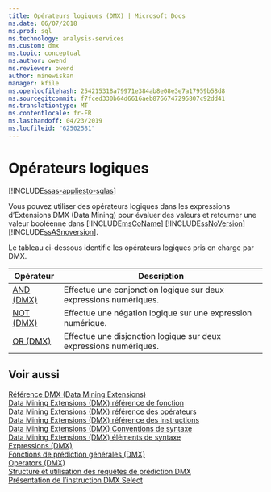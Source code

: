 ```yaml
---
title: Opérateurs logiques (DMX) | Microsoft Docs
ms.date: 06/07/2018
ms.prod: sql
ms.technology: analysis-services
ms.custom: dmx
ms.topic: conceptual
ms.author: owend
ms.reviewer: owend
author: minewiskan
manager: kfile
ms.openlocfilehash: 254215318a79971e384ab8e08e3e7a17959b58d8
ms.sourcegitcommit: f7fced330b64d6616aeb8766747295807c92dd41
ms.translationtype: MT
ms.contentlocale: fr-FR
ms.lasthandoff: 04/23/2019
ms.locfileid: "62502581"
---
```

# <a name="operators---logical"></a>Opérateurs logiques
[!INCLUDE[ssas-appliesto-sqlas](../includes/ssas-appliesto-sqlas.md)]

  Vous pouvez utiliser des opérateurs logiques dans les expressions d’Extensions DMX (Data Mining) pour évaluer des valeurs et retourner une valeur booléenne dans [!INCLUDE[msCoName](../includes/msconame-md.md)] [!INCLUDE[ssNoVersion](../includes/ssnoversion-md.md)] [!INCLUDE[ssASnoversion](../includes/ssasnoversion-md.md)].  
  
 Le tableau ci-dessous identifie les opérateurs logiques pris en charge par DMX.  
  
|Opérateur|Description|  
|--------------|-----------------|  
|[AND &#40;DMX&#41;](../dmx/and-dmx.md)|Effectue une conjonction logique sur deux expressions numériques.|  
|[NOT &#40;DMX&#41;](../dmx/not-dmx.md)|Effectue une négation logique sur une expression numérique.|  
|[OR &#40;DMX&#41;](../dmx/or-dmx.md)|Effectue une disjonction logique sur deux expressions numériques.|  
  
## <a name="see-also"></a>Voir aussi  
 [Référence DMX &#40;Data Mining Extensions&#41;](../dmx/data-mining-extensions-dmx-reference.md)   
 [Data Mining Extensions &#40;DMX&#41; référence de fonction](../dmx/data-mining-extensions-dmx-function-reference.md)   
 [Data Mining Extensions &#40;DMX&#41; référence des opérateurs](../dmx/data-mining-extensions-dmx-operator-reference.md)   
 [Data Mining Extensions &#40;DMX&#41; référence des instructions](../dmx/data-mining-extensions-dmx-statements.md)   
 [Data Mining Extensions &#40;DMX&#41; Conventions de syntaxe](../dmx/data-mining-extensions-dmx-syntax-conventions.md)   
 [Data Mining Extensions &#40;DMX&#41; éléments de syntaxe](../dmx/data-mining-extensions-dmx-syntax-elements.md)   
 [Expressions &#40;DMX&#41;](../dmx/expressions-dmx.md)   
 [Fonctions de prédiction générales &#40;DMX&#41;](../dmx/general-prediction-functions-dmx.md)   
 [Operators &#40;DMX&#41;](../dmx/operators-dmx.md)   
 [Structure et utilisation des requêtes de prédiction DMX](../dmx/structure-and-usage-of-dmx-prediction-queries.md)   
 [Présentation de l’instruction DMX Select](../dmx/understanding-the-dmx-select-statement.md)  
  
  
